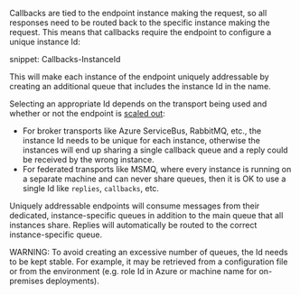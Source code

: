 
Callbacks are tied to the endpoint instance making the request, so all responses need to be routed back to the specific instance making the request. This means that callbacks require the endpoint to configure a unique instance Id:

snippet: Callbacks-InstanceId

This will make each instance of the endpoint uniquely addressable by creating an additional queue that includes the instance Id in the name. 

Selecting an appropriate Id depends on the transport being used and whether or not the endpoint is [scaled out](/transports/scale-out.md#when-to-scale-out):
- For broker transports like Azure ServiceBus, RabbitMQ, etc., the instance Id needs to be unique for each instance, otherwise the instances will end up sharing a single callback queue and a reply could be received by the wrong instance.
- For federated transports like MSMQ, where every instance is running on a separate machine and can never share queues, then it is OK to use a single Id like `replies`, `callbacks`, etc.

Uniquely addressable endpoints will consume messages from their dedicated, instance-specific queues in addition to the main queue that all instances share. Replies will automatically be routed to the correct instance-specific queue.

WARNING: To avoid creating an excessive number of queues, the Id needs to be kept stable. For example, it may be retrieved from a configuration file or from the environment (e.g. role Id in Azure or machine name for on-premises deployments).
